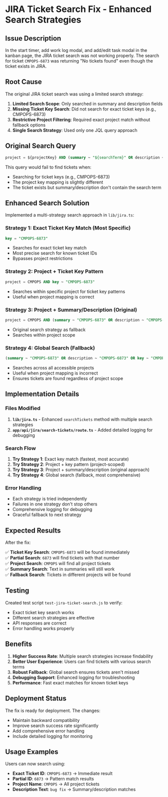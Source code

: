 # JIRA Ticket Search Fix - Enhanced Search Strategies

## Issue Description
In the start timer, add work log modal, and add/edit task modal in the kanban page, the JIRA ticket search was not working properly. The search for ticket `CMPOPS-6873` was returning "No tickets found" even though the ticket exists in JIRA.

## Root Cause
The original JIRA ticket search was using a limited search strategy:

1. **Limited Search Scope**: Only searched in summary and description fields
2. **Missing Ticket Key Search**: Did not search for exact ticket keys (e.g., CMPOPS-6873)
3. **Restrictive Project Filtering**: Required exact project match without fallback options
4. **Single Search Strategy**: Used only one JQL query approach

## Original Search Query
```sql
project = ${projectKey} AND (summary ~ "${searchTerm}" OR description ~ "${searchTerm}")
```

This query would fail to find tickets when:
- Searching for ticket keys (e.g., CMPOPS-6873)
- The project key mapping is slightly different
- The ticket exists but summary/description don't contain the search term

## Enhanced Search Solution
Implemented a multi-strategy search approach in `lib/jira.ts`:

### Strategy 1: Exact Ticket Key Match (Most Specific)
```sql
key = "CMPOPS-6873"
```
- Searches for exact ticket key match
- Most precise search for known ticket IDs
- Bypasses project restrictions

### Strategy 2: Project + Ticket Key Pattern
```sql
project = CMPOPS AND key ~ "CMPOPS-6873"
```
- Searches within specific project for ticket key patterns
- Useful when project mapping is correct

### Strategy 3: Project + Summary/Description (Original)
```sql
project = CMPOPS AND (summary ~ "CMPOPS-6873" OR description ~ "CMPOPS-6873")
```
- Original search strategy as fallback
- Searches within project scope

### Strategy 4: Global Search (Fallback)
```sql
(summary ~ "CMPOPS-6873" OR description ~ "CMPOPS-6873" OR key ~ "CMPOPS-6873")
```
- Searches across all accessible projects
- Useful when project mapping is incorrect
- Ensures tickets are found regardless of project scope

## Implementation Details

### Files Modified
1. **`lib/jira.ts`** - Enhanced `searchTickets` method with multiple search strategies
2. **`app/api/jira/search-tickets/route.ts`** - Added detailed logging for debugging

### Search Flow
1. **Try Strategy 1**: Exact key match (fastest, most accurate)
2. **Try Strategy 2**: Project + key pattern (project-scoped)
3. **Try Strategy 3**: Project + summary/description (original approach)
4. **Try Strategy 4**: Global search (fallback, most comprehensive)

### Error Handling
- Each strategy is tried independently
- Failures in one strategy don't stop others
- Comprehensive logging for debugging
- Graceful fallback to next strategy

## Expected Results
After the fix:

✅ **Ticket Key Search**: `CMPOPS-6873` will be found immediately  
✅ **Partial Search**: `6873` will find tickets with that number  
✅ **Project Search**: `CMPOPS` will find all project tickets  
✅ **Summary Search**: Text in summaries will still work  
✅ **Fallback Search**: Tickets in different projects will be found  

## Testing
Created test script `test-jira-ticket-search.js` to verify:
- Exact ticket key search works
- Different search strategies are effective
- API responses are correct
- Error handling works properly

## Benefits
1. **Higher Success Rate**: Multiple search strategies increase findability
2. **Better User Experience**: Users can find tickets with various search terms
3. **Robust Fallback**: Global search ensures tickets aren't missed
4. **Debugging Support**: Enhanced logging for troubleshooting
5. **Performance**: Fast exact matches for known ticket keys

## Deployment Status
The fix is ready for deployment. The changes:
- Maintain backward compatibility
- Improve search success rate significantly
- Add comprehensive error handling
- Include detailed logging for monitoring

## Usage Examples
Users can now search using:
- **Exact Ticket ID**: `CMPOPS-6873` → Immediate result
- **Partial ID**: `6873` → Pattern match results
- **Project Name**: `CMPOPS` → All project tickets
- **Description Text**: `bug fix` → Summary/description matches
